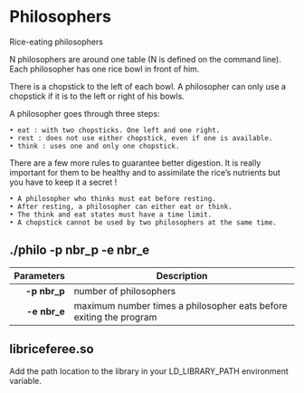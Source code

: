 # Philosophers
Rice-eating philosophers

N philosophers are around one table (N is defined on the command line).
Each philosopher has one rice bowl in front of him.  

There is a chopstick to the left of each bowl.
A philosopher can only use a chopstick if it is to the left or right of his bowls.  

A philosopher goes through three steps:

	• eat : with two chopsticks. One left and one right.
	• rest : does not use either chopstick, even if one is available.
	• think : uses one and only one chopstick.  

There are a few more rules to guarantee better digestion.
It is really important for them to be healthy and to assimilate the rice’s nutrients
but you have to keep it a secret !  

	• A philosopher who thinks must eat before resting.
	• After resting, a philosopher can either eat or think.
	• The think and eat states must have a time limit.
	• A chopstick cannot be used by two philosophers at the same time.

./philo -p nbr_p -e nbr_e
--------------------------


| Parameters    | Description                                                        |
| ------------: | -------------------------------------------------------------------|
| **-p nbr_p**  | number of philosophers                                             |
| **-e nbr_e**  | maximum number times a philosopher eats before exiting the program |


libriceferee.so
---------------

Add the path location to the library in your LD_LIBRARY_PATH environment variable.